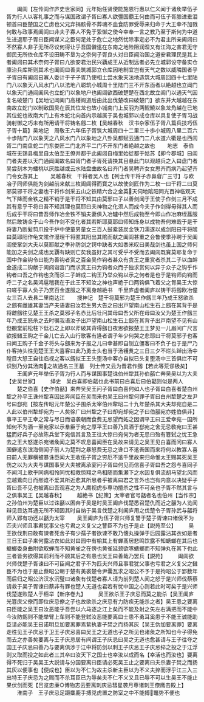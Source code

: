 <!-- { "loadSidebar": true } -->
　　阖闾【左传闾作庐史世家同】元年始任贤使能施恩行惠以仁义闻于诸矦举伍子胥为行人以客礼事之而与谋国政谓子胥曰寡人欲彊国覇王何由而可伍子胥膝进垂泪顿首曰臣楚国之亡虏也父兄弃捐骸骨不葬魂不血食防罪受辱来归命于大王幸不加戮何敢与政事焉阖闾曰非夫子寡人不免于絷御之使今幸奉一言之教乃至于斯何为中道生进退耶子胥曰臣闻谋义之臣何足处于危亡之地然忧除事定必不为君主所亲阖闾曰不然寡人非子无所尽议何得让乎吾国僻逺在东南之地险阻润湿又有江海之害君无守御民无所依仓库不设田畴不垦为之奈何子胥良乆对曰臣闻治国之道安君理民是其上者阖闾曰其术奈何子胥曰凢欲安君治民兴覇成王从近制远者必先立城郭设守备实仓廪治兵库斯则其术也阖闾曰善夫筑城郭立仓库因地制宜岂有天气之数以威隣国者乎子胥曰有阖闾曰寡人委计于子子胥乃使相土尝水象天法地造筑大城周回四十七里陆门八以象天八风水门八以法地八聪筑小城周十里陆门三不开东靣者以絶越也立阊门以象天门通阊阖风也立蛇门以象地户也阖闾欲西破楚楚在西北故立阊门以通天气因复名破楚门【吴地记阊阖门高楼阁道后由此出伐楚改曰破楚门】欲东并大越越在东南故立蛇门以制敌国吴在辰其位龙也故小城南门上反羽为两鲵鱙以象龙角越在已地其位蛇也故南大门上有木蛇北向首内示越属于吴也城郭以成仓库以具复使子胥习战骑射御之巧未有所用请干将铸名劔二枚【吴越春秋　汉书杂家伍子胥八篇兵技巧伍子胥十篇】吴地记　周敬王六年伍子胥筑大城周四十二里三十歩小城周八里二百六十歩陆门八以象天之八风水门八以象地之八卦吴都赋云通门二八水道六衢是也西闾胥二门南盘蛇二门东娄匠二门北齐平二门不开东门者絶越之故也
　　地志　泰伯城在无锡县梅里自太伯至王僚并都于此阖闾自梅里始徙都于姑苏【即今郡城】曰阊门者夫差以天门通阊阖故名曰胥门者子胥死请抉其目悬此门以观越兵之入曰盘门者吴尝刻木为蟠桃以厌胜越或云水陆盘曲故名曰齐门者吴聘齐女女思齐而病乃起望齐门令女游其上
　　吴越春秋　干将者吴人也【列士传干将子赤鼻睂广三寸】与欧冶子同师俱能为剑越前来献三枚阖闾得而寳之以故使剑匠作为二枚一曰干将二曰莫邪莫邪干将之妻也干将作剑采五山之铁精六合之金英天伺地隂阳同光百神临观天气下降而金铁之精不销于是干将不知其由莫邪曰子以善剑闻于王使子作剑三月不成其有意乎干将曰吾不知其理也莫耶曰夫神物之化须人而成今夫子作剑得毋得其人而后成乎干将曰昔吾师作冶金铁不销夫妻俱入冶罏中然后成物至今即山作冶麻绖葌服然后敢铸金于山今吾作剑不变化者其若斯耶莫耶曰师知烁身以成物吾何难哉于是干将妻乃断髪剪爪投于炉中使童男童女三百人鼔槖装炭金铁刀濡遂以成剑阳曰干将隂曰莫耶阳作龟文隂作漫理干将匿其阳出其隂而献之阖闾甚重之会鲁使季孙聘于吴阖闾使掌剑大夫以莫耶献之季孙防剑之锷中缺者大如黍米叹曰美哉剑也虽上国之师何能加之夫剑之成也吴覇有缺则亡矣我虽好之其可受乎不受而去阖闾既寳莫耶复命于国中作金钩令曰能为善钩者赏之百金吴作钩者甚众有贪王之重赏者杀其二子以血衅金遂成二钩献于阖闾诣宫门而求赏王曰为钩者众而子独求赏何以异于众子之钩乎作钩者曰吾之作钩也贪而杀二子衅成二钩王乃举众钩以示之何者是也于是钩师向钩而呼二子之名吴鸿扈稽我在于此王不知汝之神也声絶于口两钩俱飞着父之胷吴王大惊曰嗟乎寡人负子乃赏百金遂服之不离身越絶书　千里庐虚者阖庐以铸干将劔欧冶僮女三百人去县二里南达江
　　搜神记　楚干将莫邪为楚王作劔三年乃成王怒欲杀之劔有雌雄其妻当产夫语妻曰汝若生男大告之曰出戸望南山松生石上劔在其背于是将雌劔往见楚王王杀之莫邪子名赤比后壮问其母曰吾父所在母曰汝父为楚王作劔三年乃成王怒杀之去时嘱我语汝子出戸望南山松生石上劔在其背子出戸南望不见有山但覩堂前松柱下低石之上即以斧破其背得劔日夜思欲报楚王王梦见一儿眉间广尺言欲报雠王购之千金儿亡去入山行歌客有逄者谓子年少何哭之悲耶曰干将莫邪子也客曰闻王购子千金子将头与劔来为子报之儿曰幸甚即自刎立僵客曰不负子也于是尸乃仆客持头徃见楚王王大喜客曰此乃勇士头也当于汤镬煑之三日三夕不烂头踔出汤中瞠目大怒王自往临视之客以劔拟王王头堕汤中客亦自拟已头复堕汤中三首俱烂不可识别乃分其汤肉之故通名三王墓　列士传又云为晋君作劔【若此等荒谬极矣】
　　王阖庐元年举伍子胥为行人而与谋国事楚诛伯州犂其孙伯嚭亡奔吴吴以为大夫【史吴世家】
　　绎史　吴白喜即伯嚭也此书前曰白喜后曰伯嚭则似是两人
　　楚之伯喜【史作伯嚭】来奔吴吴王问子胥曰白喜何如人也子胥曰白喜者楚白州犂之孙平王诛州犂喜因出奔闻臣在吴而来也吴王曰州犂何罪子胥曰白州犂楚之左尹号曰郄宛【按左传昭元年楚公子围杀太宰伯州犂昭二十九年楚杀其大夫却宛自是二人此以伯州犂却宛为一人矣徐广曰州犂之子曰却宛却宛之子曰伯嚭宛亦姓伯俱非】事平王平王幸之常与尽日而语袭朝而食费无忌望而妬之因谓平王曰王爱幸宛一国所知何不为酒一至宛家以示羣臣于宛之厚平王曰善乃具酒于郄宛之舍无忌敎宛曰王甚猛而好兵子必故陈兵堂下宛信其言及王往大惊曰宛何为者无忌曰殆有簒弑之忧王急去之王大怒遂杀宛诸矦闻之莫不叹息喜闻臣在吴故来请见之吴王见白喜而问曰寡人国僻逺东滨海侧闻子前人为楚荆之暴怒费无忌之谗口不逺吾国而来将何以教寡人喜曰前人无罪横被暴诛臣闻大王收伍子胥之穷厄不逺千里故来归命惟太王赐其死吴王伤之以为大夫与谋国事吴大夫被离承宴问子胥曰何见而信喜子胥曰吾之怨与喜同子不闻河上歌乎同病相怜同忧相救惊翔之鸟相随而集瀬下之水因复俱流胡马望北风而立越鷰向日而熈谁不爱其所近悲其所思者乎被离曰君之言外也岂有内意以决疑乎子胥曰吾不见也被离曰吾观喜之为人鹰视虎歩専功擅杀之性不可亲也子胥不然其言与之俱事吴王【吴越春秋】
　　越絶书【纪策】太宰者官号嚭者名也伯州【当作宗】之孙伯州为楚臣以过诛嚭以困奔于吴是时吴王阖庐伐楚悉召楚仇而近之嚭为人览闻辩见目达耳通无所不知因其时自纳于吴言伐楚之利阖庐用之伐楚令子胥孙武与嚭将师入郢有功还以嚭为太宰
　　吴王阖庐为伍子胥兴师复讐于楚子胥谏曰诸侯不为匹夫兴师且事君犹事父也亏君之义复父之讐臣不为也于是止【説苑至公】
　　吴王欲伐荆曰敢有谏者死舍子有少孺子者欲谏不敢乃懐丸操弹于后园露沾其衣如是者三日王曰子来何露沾衣如此对曰园中有榆其上有蝉髙居悲鸣饮露不知螗螂在其后也螗螂委身曲附欲取蝉而不知黄雀之在傍也黄雀延颈欲啄螗螂而不知弹丸在其下也此三者皆务欲得其前利而不顾其后之有患也吴王曰善哉乃罢兵【説苑】
　　阖闾欲兴师伐楚子胥谏曰不可臣闻之君子不为匹夫兴师且事君犹父事也亏君之义复父之雠臣不为也于是止蔡昭公朝于楚有美裘楚令尹囊瓦求之昭公不予于是拘昭公于郢数年而后归之昭公济汉水沉璧曰诸矦有伐楚者寡人请为前列楚人闻之怒于是兴师伐蔡蔡请救于吴子胥谏曰蔡非有罪也楚人无道也君若有忧中国之心则若此时可矣于是兴师伐楚遂败楚人于栢举【新序巻九】
　　吴王欲杀王子庆忌而莫之能杀【吴王阖庐光簒庶父僚而即位庆忌僚之子也故欲杀之庆忌有力防疾无能杀之者】吴王患之要离曰臣能之吴王曰汝恶能乎吾尝以六马逐之江上矣而不能及射之矢左右满把而不能中今汝防劔则不能举臂上车则不能登轼汝恶能要离曰士患不勇耳奚患于不能王诚能助臣请必能吴王曰诺明旦加要离罪焉絷执妻子焚之而扬其灰【吴王伪加要离罪】要离走徃见王子庆忌于卫王子庆忌喜曰吴王之无道也子之所见也诸矦之所知也今子得免而去之亦善矣要离与王子庆忌居有间谓王子庆忌曰吴之无道也愈甚请与王子往夺之国王子庆忌曰善乃与要离俱渉于江中将防剑以刺王子庆忌王子庆忌捽之投之于江浮则又取而投之如此者三其卒曰汝天下之国士也幸汝以成而名【幸活也而汝也】要离得不死归于吴吴王大説请与分国要离曰臣请必死吴王止之要离曰夫杀妻子焚之而扬其灰以便事也【便成也】臣以为不仁为故主杀新主臣以为不义夫捽而浮乎江三入三出特王子庆忌为之赐而不杀耳臣已为辱矣夫不仁不义又且已辱不可以生吴王不能止果伏剑而死【吕览忠亷○博物志云要离刺庆忌彗星袭月専诸刺王僚鹰击殿上】
　　淮南子　王子庆忌足蹑麋鹿手搏兕虎置之防室之中不能搏鼈势不便也
